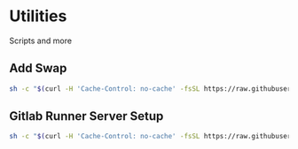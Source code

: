 # Utilities

Scripts and more

## Add Swap

```bash
sh -c "$(curl -H 'Cache-Control: no-cache' -fsSL https://raw.githubusercontent.com/ketchuz/utils/main/addSwap.sh)"
```

## Gitlab Runner Server Setup

```bash
sh -c "$(curl -H 'Cache-Control: no-cache' -fsSL https://raw.githubusercontent.com/ketchuz/utils/main/gitlabRunnerSetup.sh)"
```
